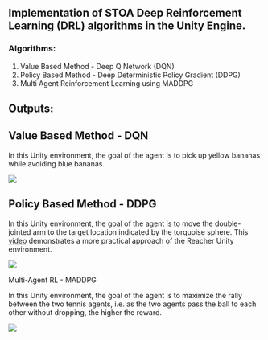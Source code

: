 ## Implementation of STOA Deep Reinforcement Learning (DRL) algorithms in the Unity Engine.

### Algorithms:
<ol>
<li>Value Based Method - Deep Q Network (DQN)</li>
<li>Policy Based Method - Deep Deterministic Policy Gradient (DDPG)</li>
<li>Multi Agent Reinforcement Learning using MADDPG</li>
</ol>


## Outputs:
## Value Based Method - DQN

<p>In this Unity environment, the goal of the agent is to pick up yellow bananas while avoiding blue bananas.</p>

![](https://github.com/QasimWani/RL-Unity/blob/master/DQN/output/output.gif)

## Policy Based Method - DDPG
<p>In this Unity environment, the goal of the agent is to move the double-jointed arm to the target location indicated by the torquoise sphere. This <a href="https://www.youtube.com/watch?v=ZVIxt2rt1_4">video</a> demonstrates a more practical approach of the Reacher Unity environment.</p>

![](https://github.com/QasimWani/RL-Unity/blob/master/DDPG/src/output/output.gif)

<p>Multi-Agent RL - MADDPG</p>

<p>In this Unity environment, the goal of the agent is to maximize the rally between the two tennis agents, i.e. as the two agents pass the ball to each other without dropping, the higher the reward.</p>

![](https://github.com/QasimWani/RL-Unity/blob/master/MADDPG/src/output/output.gif)
